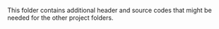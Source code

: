 This folder contains additional header and source codes that might be needed for the other project folders.
